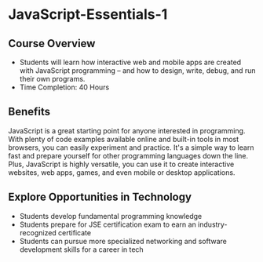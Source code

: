 # JavaScript-Essentials-1
## Course Overview
- Students will learn how interactive web and mobile apps are created with JavaScript programming – and how to design, write, debug, and run their own programs.
- Time Completion: 40 Hours
  
## Benefits
JavaScript is a great starting point for anyone interested in programming. With plenty of code examples available online and built-in tools in most browsers, you can easily experiment and practice. It's a simple way to learn fast and prepare yourself for other programming languages down the line. Plus, JavaScript is highly versatile, you can use it to create interactive websites, web apps, games, and even mobile or desktop applications.

## Explore Opportunities in Technology
- Students develop fundamental programming knowledge
- Students prepare for JSE certification exam to earn an industry-recognized certificate
- Students can pursue more specialized networking and software development skills for a career in tech
